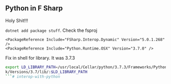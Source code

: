 ## Python in F Sharp

Holy Shit!!!

[](https://olney.ai/category/2015/11/15/fsharp-pythonnet.html)


`dotnet add package stuff`. Check the fsproj
```
<PackageReference Include="FSharp.Interop.Dynamic" Version="5.0.1.268" />
<PackageReference Include="Python.Runtime.OSX" Version="3.7.0" />
```

Fix in shell for library. It was 3.7.3
```sh
export LD_LIBRARY_PATH=/usr/local/Cellar/python/3.7.3/Frameworks/Python.framewor
k/Versions/3.7/lib/:$LD_LIBRARY_PATH
```# interop-with-python
